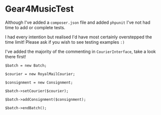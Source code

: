 # Gear4MusicTest
Although I've added a `composer.json` file and added `phpunit` I've not had time to add or complete tests.

I had every intention but realised I'd have most certainly overstepped the time limit! Please ask if you wish to see
testing examples `:)`

I've added the majority of the commenting in `CourierInterface`, take a look there first!

```
$batch = new Batch;

$courier = new RoyalMailCourier;

$consignment = new Consignment;

$batch->setCourier($courier);

$batch->addConsignment($consignment);

$batch->endBatch();
